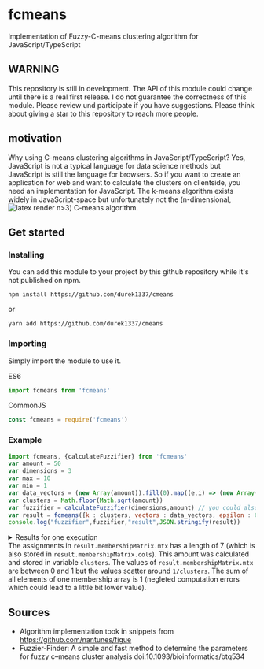 # fcmeans
Implementation of Fuzzy-C-means clustering algorithm for JavaScript/TypeScript
## WARNING
This repository is still in development. The API of this module could change until there is a real first release. I do not guarantee the correctness of this module. Please review und participate if you have suggestions. Please think about giving a star to this repository to reach more people.

## motivation
Why using C-means clustering algorithms in JavaScript/TypeScript? Yes, JavaScript is not a typical language for data science methods but JavaScript is still the language for browsers. So if you want to create an application for web and want to calculate the clusters on clientside, you need an implementation for JavaScript. The k-means algorithm exists widely in JavaScript-space but unfortunately not the (n-dimensional, ![latex render n>3](https://latex.codecogs.com/gif.latex?n\in\mathbb{N}%20\land%20n%3E3 "n\in\mathbb{N} \land n>3")) C-means algorithm.
## Get started
### Installing
You can add this module to your project by this github repository while it's not published on npm.
```
npm install https://github.com/durek1337/cmeans
```
or
```
yarn add https://github.com/durek1337/cmeans
```

### Importing
Simply import the module to use it.

ES6
```javascript
import fcmeans from 'fcmeans'
```

CommonJS
```javascript
const fcmeans = require('fcmeans')
```

### Example
```javascript
import fcmeans, {calculateFuzzifier} from 'fcmeans'
var amount = 50
var dimensions = 3
var max = 10
var min = 1
var data_vectors = (new Array(amount)).fill(0).map((e,i) => (new Array(dimensions)).fill(0).map((e) => Math.round((max-min)*Math.random())+min))
var clusters = Math.floor(Math.sqrt(amount))
var fuzzifier = calculateFuzzifier(dimensions,amount) // you could also use a value of 2 but some people write it's not a good habbit. Inform yourself before you use this provided function.
var result = fcmeans({k : clusters, vectors : data_vectors, epsilon : 0.0001, fuzziness : fuzzifier})
console.log("fuzzifier",fuzzifier,"result",JSON.stringify(result))
```


<details>
<summary>Results for one execution</summary>
fuzzifier 6.964152032076
result
<code>{"centroids":[[6.32818075403257,4.645920074604211,6.104947524131507],[4.4165881209614355,5.750511348130167,4.971218575506165],[3.716478703947623,5.768237395462908,3.6774287921482816],[5.911578846963853,6.524336740532647,6.5796632970456885],[5.88850532588595,6.062890654099869,5.385919464774966],[7.660864679991841,8.3838885365249,7.84442448271217],[6.314048466841104,4.40610461995109,6.1568155759328596]],"membershipMatrix":{"rows":50,"cols":7,"mtx":[[0.14101754863046384,0.13254955690293205,0.12094363838588558,0.16218906783865972,0.1411503374711683,0.16256312932041894,0.1395867214504716],[0.14219970919606614,0.1513714154040498,0.16142248215517424,0.13622622230125675,0.1426326829799189,0.12357548853254588,0.14257199943098833],[0.1353810947026932,0.13038409472196238,0.12412486741706753,0.1466060272330747,0.13869952677244995,0.1906203165292354,0.13418407262351684],[0.14007960207059666,0.1488418878529835,0.14312007349672595,0.14822209141440781,0.142729956806541,0.1373326276892769,0.13967376066946818],[0.15089068244926107,0.1276830440855284,0.11511254116132892,0.16476788093512082,0.14306556344441757,0.1497674811469817,0.14871280677736146],[0.14514314472656636,0.16130530089813724,0.15114721127148237,0.13854315718869956,0.14224427923106023,0.11575813719345791,0.14585876949059629],[0.15351348151558109,0.13412695740647979,0.12718402513272822,0.14467785521517412,0.14186150721181012,0.1441312545178399,0.15450491900038676],[0.16419126224651395,0.1332911504142122,0.12337400547584614,0.14264583748369333,0.1400248430223517,0.1282635479763638,0.1682093533810189],[0.1395250953901285,0.1517269113748468,0.1607292442947358,0.13667206532570705,0.15154186190915794,0.1216349564736846,0.13816986523173924],[0.16057721498483493,0.13304928720404186,0.12536192117808356,0.14203623600502321,0.14254607107889425,0.13388363414892807,0.16254563540019415],[0.135895484965127,0.15701319584658216,0.17505097825164254,0.13524618444629993,0.1409253771397269,0.12021172944766048,0.13565704990296099],[0.13415724522774203,0.13896952848698302,0.13155359309343637,0.15402632928820859,0.1431302494673293,0.1655269099526127,0.13263614448368802],[0.14037859991902446,0.15511941580764158,0.14445382895091197,0.13839193048914533,0.171397489462739,0.113015474859835,0.1372432605107027],[0.133332378411552,0.15472311231040906,0.16136972520349188,0.14270971621519574,0.14487861658073092,0.13080975763497354,0.13217669364364687],[0.1260622082426908,0.12086801625678051,0.11346895139508101,0.1419085807732672,0.13125836199826085,0.2419664751637602,0.12446740617015944],[0.15249366490686206,0.14325392095459955,0.13376491532933843,0.14540285210831722,0.14130600513291683,0.12952003131534642,0.1542586102526195],[0.13622612759459232,0.13005320915671004,0.12273771070213045,0.14836937598827896,0.1378702463192367,0.18959532520132238,0.13514800503772914],[0.13494856070581285,0.15369448325268678,0.1725206144629411,0.13667538100507767,0.14326496545074338,0.12465219413213445,0.13424380099060382],[0.13477747957755096,0.13279821035124478,0.12205591668376385,0.16351561251835278,0.15362777837884495,0.16147411249388177,0.13175088999636086],[0.1298855749908411,0.1701131437019896,0.16848258474927666,0.14043144296982876,0.14469160944025347,0.11793147234736226,0.12846417180044814],[0.1405898061058232,0.12859549996752534,0.11811219294276479,0.1576170986611352,0.13931762760449165,0.1766147090371766,0.13915306568108324],[0.13451830787307925,0.12829250398577124,0.12148314266758112,0.14700105772778094,0.14031579465416238,0.1955799084838096,0.13280928460781544],[0.13203304067404292,0.15625799275231317,0.1901368164636317,0.13205937459921363,0.14135563524891603,0.1168834710347602,0.1312736692271224],[0.13333446528895265,0.12644366135578686,0.11950491912786741,0.14543368971605106,0.1371027665979166,0.20631491345782935,0.13186558445559607],[0.14841548947478667,0.1498493238770946,0.13897498001688627,0.1456632420232866,0.14224596435105014,0.12552551652287527,0.1493254837340204],[0.14514314472656636,0.16130530089813724,0.15114721127148237,0.13854315718869956,0.14224427923106023,0.11575813719345791,0.14585876949059629],[0.1335939279883504,0.1298838079259363,0.12320010272413459,0.14724714418835427,0.13786737658774473,0.1959045484460027,0.13230309213947705],[0.13913338385850857,0.14672689441402273,0.15127020471089536,0.14126030913825394,0.14988508928136224,0.1339156938052588,0.1378084247916983],[0.15614717604089245,0.13620372841613815,0.1307502924401399,0.14109036023846908,0.1435908247053882,0.13462757266918376,0.15759004548978842],[0.15361293044491697,0.14220749526826457,0.1405614235890519,0.13749661885439185,0.14568742362962928,0.12568002769298842,0.154754080520757],[0.1356093187757044,0.1252888040205525,0.11753676984139853,0.14673555215785822,0.13746625709558574,0.20329272388293285,0.13407057422596777],[0.1436013221235592,0.15198421040876298,0.16120228016459817,0.13525494662133797,0.1426669439530464,0.12107546798162054,0.14421482874707472],[0.1335939279883504,0.1298838079259363,0.12320010272413459,0.14724714418835427,0.13786737658774473,0.1959045484460027,0.13230309213947705],[0.19107872218351163,0.12258801847975057,0.10894620995383743,0.13946190071127015,0.14758889647023565,0.11064348080408609,0.17969277139730844],[0.1493166356956151,0.1464905514430538,0.148895991441338,0.13657347183777982,0.1442872626515104,0.12404031858759114,0.15039576834311175],[0.1494275791975214,0.14958229286863103,0.15249338092466758,0.13474029543837568,0.1439589937312348,0.11907368932169274,0.1507237685178768],[0.14931691480547524,0.13906498415537655,0.1324628590935595,0.14390407528446192,0.158345187964712,0.13012749999523165,0.14677847870118313],[0.1329586211396854,0.15085731132621188,0.15011630267431542,0.14737177342215602,0.1519658196628791,0.13573156537620767,0.13099860639854452],[0.15089068244926107,0.1276830440855284,0.11511254116132892,0.16476788093512082,0.14306556344441757,0.1497674811469817,0.14871280677736146],[0.1367773388114423,0.14131626045211337,0.1329198818702521,0.15482752447806175,0.14287643733220573,0.15571498210302678,0.13556757495289795],[0.1351999414762904,0.1805511217698245,0.1415361238879008,0.14782894519436582,0.14975930096123705,0.11186720862409638,0.13325735808628514],[0.1347341723409316,0.1394288565353767,0.1346597792818697,0.1503722696399123,0.1486439457423991,0.15938084178094614,0.1327801346785645],[0.16414534902707714,0.13714447858825352,0.12972352565251344,0.13694344915119788,0.14146182117674425,0.12163585193828777,0.16894552446592606],[0.1498780245713282,0.1514850663915002,0.1431095117593948,0.14091081784906556,0.14176358882056583,0.12133639120624531,0.15151659940190007],[0.15776297492650576,0.13805883151238293,0.13113920321128036,0.14110927808812462,0.1411223427577865,0.130003100699182,0.16080426880473786],[0.13563175868905175,0.15261802313606232,0.1662281572173008,0.13872433743084875,0.14352518480819784,0.12833708156295232,0.13493545715558616],[0.1400521280384631,0.1395889346632645,0.1345799610734666,0.14818630556038734,0.1548952731683631,0.14496446200669091,0.13773293548936447],[0.15897898081286577,0.1445718189163398,0.1370799375056675,0.1366568661830124,0.14137201018260775,0.1182656293900611,0.16307475700944568],[0.13898852914497115,0.15555253500964683,0.15161207464966409,0.14452648823607486,0.1427046641418887,0.12797448583293392,0.1386412229848205],[0.14461959876875924,0.1443369114248193,0.14491872602240838,0.14041681322694954,0.15205655398507598,0.1303259420278532,0.14332545454413442]]}}</code>
</details>
The assignments in <code>result.membershipMatrix.mtx</code> has a length of 7 (which is also stored in <code>result.membershipMatrix.cols</code>). This amount was calculated and stored in variable <code>clusters</code>. The values of <code>result.membershipMatrix.mtx</code> are between 0 and 1 but the values scatter around <code>1/clusters</code>. The sum of all elements of one membership array is 1 (negleted computation errors which could lead to a little bit lower value).


## Sources
* Algorithm implementation took in snippets from https://github.com/nantunes/figue
* Fuzzier-Finder: A simple and fast method to determine the parameters for fuzzy c–means cluster analysis doi:10.1093/bioinformatics/btq534
